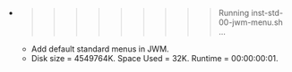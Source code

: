 * >>>>>>>>> Running inst-std-00-jwm-menu.sh ...
  * Add default standard menus in JWM.
  * Disk size = 4549764K. Space Used = 32K. Runtime = 00:00:00:01.
